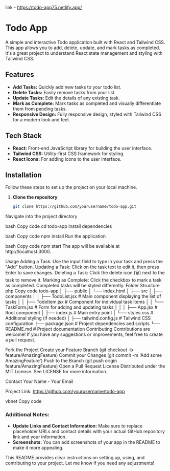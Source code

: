 link - https://todo-app75.netlify.app/

# Todo App

A simple and interactive Todo application built with React and Tailwind CSS. This app allows you to add, delete, update, and mark tasks as completed. It's a great project to understand React state management and styling with Tailwind CSS.

## Features

- **Add Tasks:** Quickly add new tasks to your todo list.
- **Delete Tasks:** Easily remove tasks from your list.
- **Update Tasks:** Edit the details of any existing task.
- **Mark as Complete:** Mark tasks as completed and visually differentiate them from pending tasks.
- **Responsive Design:** Fully responsive design, styled with Tailwind CSS for a modern look and feel.

## Tech Stack

- **React:** Front-end JavaScript library for building the user interface.
- **Tailwind CSS:** Utility-first CSS framework for styling.
- **React Icons:** For adding icons to the user interface.

## Installation

Follow these steps to set up the project on your local machine.

1. **Clone the repository**

   ```bash
   git clone https://github.com/yourusername/todo-app.git
Navigate into the project directory

bash
Copy code
cd todo-app
Install dependencies

bash
Copy code
npm install
Run the application

bash
Copy code
npm start
The app will be available at http://localhost:3000.

Usage
Adding a Task: Use the input field to type in your task and press the "Add" button.
Updating a Task: Click on the task text to edit it, then press Enter to save changes.
Deleting a Task: Click the delete icon (🗑️) next to the task to remove it.
Marking as Complete: Click the checkbox to mark a task as completed. Completed tasks will be styled differently.
Folder Structure
php
Copy code
todo-app
│
├── public
│   └── index.html
│
├── src
│   ├── components
│   │   ├── TodoList.jsx         # Main component displaying the list of tasks
│   │   ├── TodoItem.jsx         # Component for individual task items
│   │   └── TaskForm.jsx         # Form for adding and updating tasks
│   │
│   ├── App.jsx                  # Root component
│   ├── index.js                 # Main entry point
│   └── styles.css               # Additional styling (if needed)
│
├── tailwind.config.js           # Tailwind CSS configuration
├── package.json                 # Project dependencies and scripts
└── README.md                    # Project documentation
Contributing
Contributions are welcome! If you have any suggestions or improvements, feel free to create a pull request.

Fork the Project
Create your Feature Branch (git checkout -b feature/AmazingFeature)
Commit your Changes (git commit -m 'Add some AmazingFeature')
Push to the Branch (git push origin feature/AmazingFeature)
Open a Pull Request
License
Distributed under the MIT License. See LICENSE for more information.

Contact
Your Name - Your Email

Project Link: https://github.com/yourusername/todo-app

vbnet
Copy code

### Additional Notes:
- **Update Links and Contact Information:** Make sure to replace placeholder URLs and contact details with your actual GitHub repository link and your information.
- **Screenshots:** You can add screenshots of your app in the README to make it more appealing.
  
This README provides clear instructions on setting up, using, and contributing to your project. Let me know if you need any adjustments!
